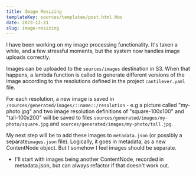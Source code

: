 ```yaml
---
title: Image Resizing
templateKey: sources/templates/post.html.hbs
date: 2023-12-21
slug: image-resizing
---
```

I have been working on my image processing functionality. It's taken a while, and a few stressful moments, but the system now handles image uploads correctly.

Images can be uploaded to the `sources/images` destination in S3. When that happens, a lambda function is called to generate different versions of the image according to the resolutions defined in the project `cantilever.yaml` file.

For each resolution, a new image is saved in `/sources/generated/images/::name::/resolution` - e.g a picture called "my-photo.jpg" and two image resolution definitions of "square-100x100" and "tall-100x200" will be saved to files `sources/generated/images/my-photo/square.jpg` and `sources/generated/images/my-photo/tall.jpg`.

My next step will be to add these images to `metadata.json` (or possibly a separate`images.json` file). Logically, it goes in metadata, as a new ContentNode object. But I somehow I feel images should be separate.

- I'll start with images being another ContentNode, recorded in metadata.json, but can always refactor if that doesn't work out.

